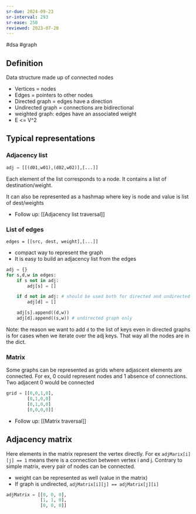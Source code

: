 ```yaml
---
sr-due: 2024-09-23
sr-interval: 293
sr-ease: 250
reviewed: 2023-07-20
---
```


#dsa #graph

## Definition

Data structure made up of connected nodes

- Vertices = nodes
- Edges = pointers to other nodes
- Directed graph = edges have a direction
- Undirected graph = connections are bidirectional
- weighted graph: edges have an associated weight
- E <= V^2

## Typical representations

### Adjacency list

```python
adj = [[(d01,w01),(d02,w02)],[...]]
```

Each element of the list corresponds to a node. It contains a list of destination/weight.

It can also be represented as a hashmap where key is node and value is list of dest/weights

- Follow up: [[Adjacency list traversal]]

### List of edges

```
edges = [[src, dest, weight],[...]]
```

- compact way to represent the graph
- It is easy to build an adjacency list from the edges

```python
adj = {}
for s,d,w in edges:
	if s not in adj:
		adj[s] = []

	if d not in adj: # should be used both for directed and undirected
		adj[d] = []

    adj[s].append((d,w))
    adj[d].append((s,w)) # undirected graph only
```

Note: the reason we want to add `d` to the list of keys even in directed graphs is for cases when
we iterate over the adj keys. That way all the nodes are in the dict.

### Matrix

Some graphs can be represented as grids where adjascent elements are connected.
For ex, 0 could represent nodes and 1 absence of connections. Two adjacent 0 would be connected

```python
grid = [[0,0,1,0],
		[0,1,0,0]
	    [0,1,0,0]
	    [0,0,0,0]]
```

- Follow up: [[Matrix traversal]]

## Adjacency matrix

Here elements in the matrix represent the vertex directly.
For ex `adjMarix[i][j] == 1` means there is a connection between vertex i and j.
Contrary to simple matrix, every pair of nodes can be connected.

- weight can be represented as well (value in the matrix)
- If graph is undirected, `adjMatrix[i][j] == adjMatrix[j][i]`

```python
adjMatrix = [[0, 0, 0],
             [1, 1, 0],
             [0, 0, 0]]
```

